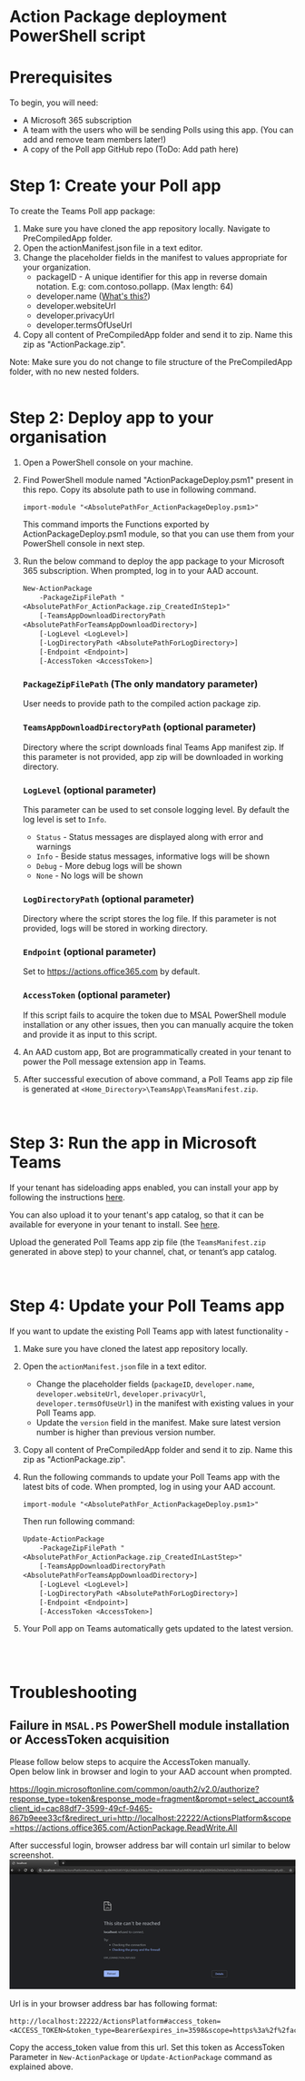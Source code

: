 # Action Package deployment PowerShell script

# Prerequisites

To begin, you will need:
* A Microsoft 365 subscription
* A team with the users who will be sending Polls using this app. (You can add and remove team members later!)  
* A copy of the Poll app GitHub repo (ToDo: Add path here)  


# Step 1: Create your Poll app

To create the Teams Poll app package:
1. Make sure you have cloned the app repository locally. Navigate to PreCompiledApp folder.
1. Open the actionManifest.json file in a text editor.
1. Change the placeholder fields in the manifest to values appropriate for your organization. 
    * packageID - A unique identifier for this app in reverse domain notation. E.g: com.contoso.pollapp. (Max length: 64) 
    * developer.[]()name ([What's this?](https://docs.microsoft.com/en-us/microsoftteams/platform/resources/schema/manifest-schema#developer))
    * developer.websiteUrl
    * developer.privacyUrl
    * developer.termsOfUseUrl
1. Copy all content of PreCompiledApp folder and send it to zip. Name this zip as "ActionPackage.zip". 


Note: Make sure you do not change to file structure of the PreCompiledApp folder, with no new nested folders.  
<br/>

# Step 2: Deploy app to your organisation

1. Open a PowerShell console on your machine.
1. Find PowerShell module named "ActionPackageDeploy.psm1" present in this repo. Copy its absolute path to use in following command. 

    ```
    import-module "<AbsolutePathFor_ActionPackageDeploy.psm1>"
    ```

    This command imports the Functions exported by ActionPackageDeploy.psm1 module, so that you can use them from your PowerShell console in next step.

1. Run the below command to deploy the app package to your Microsoft 365 subscription. When prompted, log in to your AAD account.  

    ``` 
    New-ActionPackage 
        -PackageZipFilePath "<AbsolutePathFor_ActionPackage.zip_CreatedInStep1>" 
        [-TeamsAppDownloadDirectoryPath <AbsolutePathForTeamsAppDownloadDirectory>]
        [-LogLevel <LogLevel>] 
        [-LogDirectoryPath <AbsolutePathForLogDirectory>] 
        [-Endpoint <Endpoint>] 
        [-AccessToken <AccessToken>]
    ```
    
    ### `PackageZipFilePath` (The only mandatory parameter)
    User needs to provide path to the compiled action package zip.

    ### `TeamsAppDownloadDirectoryPath` (optional parameter)
    Directory where the script downloads final Teams App manifest zip. If this parameter is not provided, app zip will be downloaded in working directory.

    ### `LogLevel` (optional parameter)
    This parameter can be used to set console logging level. By default the log level is set to `Info`.
    - `Status` - Status messages are displayed along with error and warnings    
    - `Info` - Beside status messages, informative logs will be shown
    - `Debug` - More debug logs will be shown
    - `None` - No logs will be shown

    ### `LogDirectoryPath` (optional parameter)
    Directory where the script stores the log file. If this parameter is not provided, logs will be stored in working directory.

    ### `Endpoint` (optional parameter)
    Set to https://actions.office365.com by default. 

    ### `AccessToken` (optional parameter)
    If this script fails to acquire the token due to MSAL PowerShell module installation or any other issues, then you can manually acquire the token and provide it as input to this script.

1. An AAD custom app, Bot are programmatically created in your tenant to power the Poll message extension app in Teams.
1. After successful execution of above command, a Poll Teams app zip file is generated at `<Home_Directory>\TeamsApp\TeamsManifest.zip`.

<br/>

# Step 3: Run the app in Microsoft Teams

If your tenant has sideloading apps enabled, you can install your app by following the instructions [here](https://docs.microsoft.com/en-us/microsoftteams/platform/concepts/apps/apps-upload#load-your-package-into-teams).

You can also upload it to your tenant's app catalog, so that it can be available for everyone in your tenant to install. See [here](https://docs.microsoft.com/en-us/microsoftteams/tenant-apps-catalog-teams).

Upload the generated Poll Teams app zip file (the `TeamsManifest.zip` generated in above step) to your channel, chat, or tenant’s app catalog. 

<br/>

# Step 4: Update your Poll Teams app

If you want to update the existing Poll Teams app with latest functionality -
1. Make sure you have cloned the latest app repository locally.
1. Open the `actionManifest.json` file in a text editor.
    * Change the placeholder fields (`packageID`, `developer.name`, `developer.websiteUrl`, `developer.privacyUrl`, `developer.termsOfUseUrl`) in the manifest with existing values in your Poll Teams app. 
    * Update the `version` field in the manifest. Make sure latest version number is higher than previous version number.  
1. Copy all content of PreCompiledApp folder and send it to zip. Name this zip as "ActionPackage.zip". 
1. Run the following commands to update your Poll Teams app with the latest bits of code. When prompted, log in using your AAD account. 
    
    ```
    import-module "<AbsolutePathFor_ActionPackageDeploy.psm1>"
    ```    
    Then run following command: <br/>
    ```
    Update-ActionPackage 
        -PackageZipFilePath "<AbsolutePathFor_ActionPackage.zip_CreatedInLastStep>"
        [-TeamsAppDownloadDirectoryPath <AbsolutePathForTeamsAppDownloadDirectory>] 
        [-LogLevel <LogLevel>] 
        [-LogDirectoryPath <AbsolutePathForLogDirectory>] 
        [-Endpoint <Endpoint>] 
        [-AccessToken <AccessToken>]
    ```
1. Your Poll app on Teams automatically gets updated to the latest version. 

<br/><br/>

# Troubleshooting

## Failure in `MSAL.PS` PowerShell module installation or AccessToken acquisition
Please follow below steps to acquire the AccessToken manually.<br/>
Open below link in browser and login to your AAD account when prompted.<br/>

https://login.microsoftonline.com/common/oauth2/v2.0/authorize?response_type=token&response_mode=fragment&prompt=select_account&client_id=cac88df7-3599-49cf-9465-867b9eee33cf&redirect_uri=http://localhost:22222/ActionsPlatform&scope=https://actions.office365.com/ActionPackage.ReadWrite.All <br/>

After successful login, browser address bar will contain url similar to below screenshot.![](DocResources/TokenAcquisition.png)

Url is in your browser address bar has following format: 
```
http://localhost:22222/ActionsPlatform#access_token=<ACCESS_TOKEN>&token_type=Bearer&expires_in=3598&scope=https%3a%2f%2factions.office365.com%2fActionPackage.ReadWrite.All&session_state=...
```

Copy the access_token value from this url. Set this token as AccessToken Parameter in 
```New-ActionPackage``` or ```Update-ActionPackage``` command as explained above.